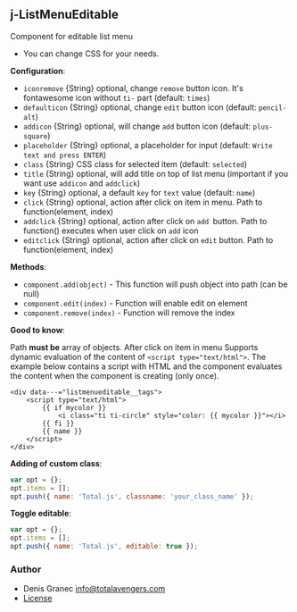 ## j-ListMenuEditable

Component for editable list menu

- You can change CSS for your needs.

__Configuration__:

- `iconremove` {String} optional, change `remove` button icon. It's fontawesome icon without `ti-` part (default: `times`)
- `defaulticon` {String} optional, change `edit` button icon (default: `pencil-alt`)
- `addicon` {String} optional, will change `add` button icon (default: `plus-square`)
- `placeholder` {String} optional, a placeholder for input (default: `Write text and press ENTER`)
- `class` {String} CSS class for selected item (default: `selected`)
- `title` {String} optional, will add title on top of list menu (important if you want use `addicon` and `addclick`)
- `key` {String} optional, a default `key` for `text` value (default: `name`)
- `click` {String} optional, action after click on item in menu. Path to function(element, index)
- `addclick` {String} optional, action after click on `add `button. Path to function() executes when user click on `add` icon
- `editclick` {String} optional, action after click on `edit` button. Path to function(element, index)

__Methods__:

- `component.add(object)` - This function will push object into path (can be null)
- `component.edit(index)` - Function will enable edit on element
- `component.remove(index)` - Function will remove the index

__Good to know__:

Path __must be__ array of objects. After click on item in menu
Supports dynamic evaluation of the content of `<script type="text/html">`. The example below contains a script with HTML and the component evaluates the content when the component is creating (only once).
```
<div data---="listmenueditable__tags">
	<script type="text/html">
		{{ if mycolor }}
			<i class="ti ti-circle" style="color: {{ mycolor }}"></i>
		{{ fi }}
		{{ name }}
	</script>
</div>
```

__Adding of custom class__:

```javascript
var opt = {};
opt.items = [];
opt.push({ name: 'Total.js', classname: 'your_class_name' });
```

__Toggle editable__:

```javascript
var opt = {};
opt.items = [];
opt.push({ name: 'Total.js', editable: true });
```

### Author

- Denis Granec <info@totalavengers.com>
- [License](https://www.totaljs.com/license/)